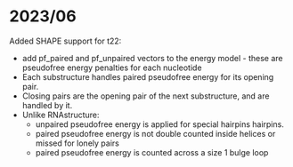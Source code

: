 
# 2023/06

Added SHAPE support for t22:
- add pf_paired and pf_unpaired vectors to the energy model - these are
  pseudofree energy penalties for each nucleotide
- Each substructure handles paired pseudofree energy for its opening pair.
- Closing pairs are the opening pair of the next substructure, and are handled
  by it.
- Unlike RNAstructure:
  - unpaired pseudofree energy is applied for special hairpins
    hairpins.
  - paired pseudofree energy is not double counted inside helices or missed for
    lonely pairs
  - paired pseudofree energy is counted across a size 1 bulge loop
